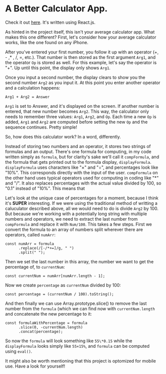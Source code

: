# A Better Calculator App.

Check it out [here](https://mackenziewritescode.github.io/calculator/). It's written using React.js.

As hinted in the project itself, this isn't your average calculator app. What makes this one different? First, let's consider how your average calculator works, like the one found on any iPhone.

After you've entered your first number, you follow it up with an operator (+, - ,* , /, =, etc.). That number is then stored as the first argument `Arg1`, and the operator `Op` is stored as well. For this example, let's say the operator is "+". Up until this point, the display only shows `Arg1`.

Once you input a second number, the display clears to show you the second number `Arg2` as you input it. At this point you enter another operator and a calculation happens: 
```
Arg1 + Arg2 = Answer
```
`Arg1` is set to Answer, and it's displayed on the screen. If another number is entered, that new number becomes `Arg2`. This way, the calculator only needs to remember three values: `Arg1`, `Arg2`, and `Op`. Each time a new `Op` is added, `Arg1` and `Arg2` are computed before setting the new `Op` and the sequence continues. Pretty simple!

So, how does this calculator work? In a word, differently.

Instead of storing two numbers and an operator, it stores two strings of formulas and an output. There's one formula for computing, in my code written simply as `formula`, but for clarity's sake we'll call it `compFormula`, and the formula that gets printed out to the formula display, `displayFormula`. `displayFormula` uses characters like "×" and "÷", and percentages look like "10%". This corresponds directly with the input of the user. `compFormula` on the other hand uses typical operators used for computing in coding like "\*" and "/". It also replaces percentages with the actual value divided by 100, so "0.1" instead of "10%". This means that 


Let's look at the unique case of percentages for a moment, because I think it's **SUPER** interesting. If we were using the traditional method of writting a caluculator described above, all we would need to do is divide `Arg2` by 100. But because we're working with a potentially long string with multiple numbers and operators, we need to extract the last number from `compFormula` and replace it with `Num/100`. This takes a few steps. First we convert the formula to an array of numbers split wherever there are operators, called `numArr`: 
```
const numArr = formula
      .replace(/[-/*+=]/g, " ")
      .split(" ");
```
Then we set the last number in this array, the number we want to get the percentage of, to `currentNum`:
```
const currentNum = numArr[numArr.length - 1];
```
Now we create `percentage` as `currentNum` divided by 100:
```
const percentage = (currentNum / 100).toString();
```
And then finally we can use Array.prototype.slice() to remove the last number from the `formula` (which we can find now with `currentNum.length` and concatenate the new percentage to it:
```
const formulaWithPercentage = formula
      .slice(0, -currentNum.length)
      .concat(percentage);
```
So now the `formula` will look something like `55\*0.15` while the `displayFormula` looks simply like `55×15%`, and `formula` can be computed using `eval()`.

It might also be worth mentioning that this project is optomized for mobile use. Have a look for yourself!
